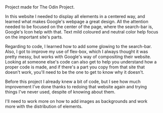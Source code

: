 Project made for The Odin Project. 

In this website I needed to display all elements in a centered way, and learned what makes Google's webpage a great design.
All the attention needed to be focused on the center of the page, where the search-bar is, Google's Icon help with that.
Text mild coloured and neutral color help focus on the important site's parts.

Regarding to code, I learned how to add some glowing to the search-bar. Also, I got to improve my use of flex-box, which I always thought it was pretty messy, but works with Google's way of compositing their website. 
Looking at someone else's code can also get to help you understand how a proper code is made, and if there's a part you copy from that site that doesn't work, you'll need to be the one to get to know why it doesn't.

Before this project I already knew a bit of code, but I see how much improvement I've done thanks to redoing that website again and trying things I've never used, despite of knowing about them.

I'll need to work more on how to add images as backgrounds and work more with the distribution of elements.



